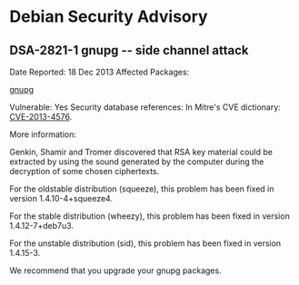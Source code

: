 
Debian Security Advisory
========================


DSA-2821-1 gnupg -- side channel attack
---------------------------------------



Date Reported:
18 Dec 2013
Affected Packages:

[gnupg](https://packages.debian.org/src:gnupg)

Vulnerable:
Yes
Security database references:
In Mitre's CVE dictionary: [CVE-2013-4576](https://security-tracker.debian.org/tracker/CVE-2013-4576).  

More information:

Genkin, Shamir and Tromer discovered that RSA key material could
be extracted by using the sound generated by the computer during the
decryption of some chosen ciphertexts.


For the oldstable distribution (squeeze), this problem has been fixed in
version 1.4.10-4+squeeze4.


For the stable distribution (wheezy), this problem has been fixed in
version 1.4.12-7+deb7u3.


For the unstable distribution (sid), this problem has been fixed in
version 1.4.15-3.


We recommend that you upgrade your gnupg packages.





